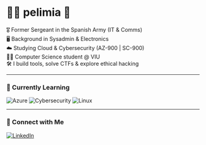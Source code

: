 <p align="center"> 
  <h1> 👨‍💻 pelimia 👋 </h1>
</p>

🎖️ Former Sergeant in the Spanish Army (IT & Comms)  
🖥️ Background in Sysadmin & Electronics  
☁️ Studying Cloud & Cybersecurity (AZ-900 | SC-900)  
👨‍🎓 Computer Science student @ VIU  
🛠️ I build tools, solve CTFs & explore ethical hacking

---

### 📌 Currently Learning
![Azure](https://img.shields.io/badge/Azure-0078D4?style=flat&logo=azure&logoColor=white)
![Cybersecurity](https://img.shields.io/badge/Cybersecurity-ff6600?style=flat&logo=hackthebox&logoColor=white)
![Linux](https://img.shields.io/badge/Linux-FCC624?style=flat&logo=linux&logoColor=black)

---

### 🔗 Connect with Me
[![LinkedIn](https://img.shields.io/badge/LinkedIn-blue?logo=linkedin&style=flat)](https://www.linkedin.com/in/pelimia/)  
<!--
**pelimia/pelimia** is a ✨ _special_ ✨ repository because its `README.md` (this file) appears on your GitHub profile.

Here are some ideas to get you started:

- 🔭 I’m currently working on ...
- 🌱 I’m currently learning ...
- 👯 I’m looking to collaborate on ...
- 🤔 I’m looking for help with ...
- 💬 Ask me about ...
- 📫 How to reach me: ...
- 😄 Pronouns: ...
- ⚡ Fun fact: ...
-->
